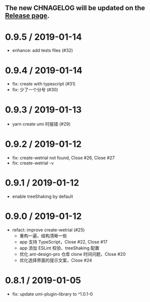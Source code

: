 ## The new CHNAGELOG will be updated on the [Release page](https://github.com/wetrial/create-wetrial/releases).

# 0.9.5 / 2019-01-14

- enhance: add tests files (#32)

# 0.9.4 / 2019-01-14

- fix: create with typescript (#31)
- fix: 少了一个分号 (#30)

# 0.9.3 / 2019-01-13

- yarn create umi 时报错 (#29)

# 0.9.2 / 2019-01-12

- fix: create-wetrial not found, Close #26, Close #27
- fix: create-wetrial -v

# 0.9.1 / 2019-01-12

- enable treeShaking by default

# 0.9.0 / 2019-01-12

- refact: improve create-wetrial (#25)
  - 重构一遍，结构清晰一些
  - app 支持 TypeScript，Close #22, Close #17
  - app 添加 ESLint 校验、treeShaking 配置
  - 优化 ant-design-pro 仓库 clone 时间问题，Close #20
  - 优化选择界面的提示文案，Close #24

# 0.8.1 / 2019-01-05

- fix: update umi-plugin-library to ^1.0.1-0
